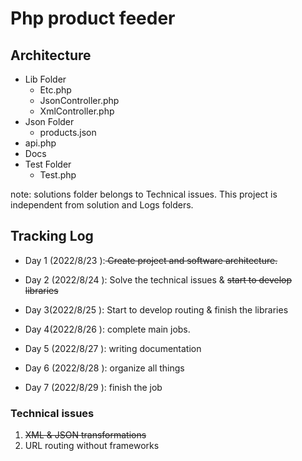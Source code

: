 # Php product feeder

## Architecture

* Lib Folder
  * Etc.php
  * JsonController.php
  * XmlController.php
* Json Folder
  * products.json
* api.php
* Docs
* Test Folder
  * Test.php


note: solutions folder belongs to  Technical issues. This project is independent from solution and Logs folders.

## Tracking Log

* Day 1 (2022/8/23 ):<s> Create project and software architecture. </s>
* Day 2 (2022/8/24 ): Solve the technical issues & <s> start to develop libraries  </s>

* Day 3(2022/8/25 ): Start to develop routing & finish the libraries

* Day 4(2022/8/26 ): complete main jobs.

* Day 5 (2022/8/27 ): writing documentation

* Day 6 (2022/8/28 ): organize all things

* Day 7 (2022/8/29 ): finish the job 

### Technical issues
1. <s>XML & JSON transformations</s>
2. URL routing without frameworks
 